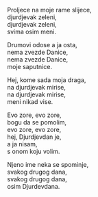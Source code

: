 Proljece na moje rame slijece, <br />
djurdjevak zeleni, <br />
djurdjevak zeleni, <br />
svima osim meni.

Drumovi odose a ja osta, <br />
nema zvezde Danice, <br />
nema zvezde Danice, <br />
moje saputnice.

Hej, kome sada moja draga, <br />
na djurdjevak mirise, <br />
na djurdjevak mirise, <br />
meni nikad vise.

Evo zore, evo zore, <br />
bogu da se pomolim, <br />
evo zore, evo zore, <br />
hej, Djurdjevdan je, <br />
a ja nisam, <br />
s onom koju volim.

Njeno ime neka se spominje, <br />
svakog drugog dana, <br />
svakog drugog dana, <br />
osim Djurdevdana.

